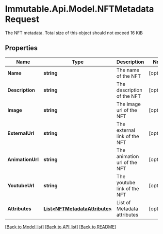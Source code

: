 # Immutable.Api.Model.NFTMetadataRequest
The NFT metadata. Total size of this object should not exceed 16 KiB

## Properties

Name | Type | Description | Notes
------------ | ------------- | ------------- | -------------
**Name** | **string** | The name of the NFT | [optional] 
**Description** | **string** | The description of the NFT | [optional] 
**Image** | **string** | The image url of the NFT | [optional] 
**ExternalUrl** | **string** | The external link of the NFT | [optional] 
**AnimationUrl** | **string** | The animation url of the NFT | [optional] 
**YoutubeUrl** | **string** | The youtube link of the NFT | [optional] 
**Attributes** | [**List&lt;NFTMetadataAttribute&gt;**](NFTMetadataAttribute.md) | List of Metadata attributes | [optional] 

[[Back to Model list]](../README.md#documentation-for-models) [[Back to API list]](../README.md#documentation-for-api-endpoints) [[Back to README]](../README.md)

